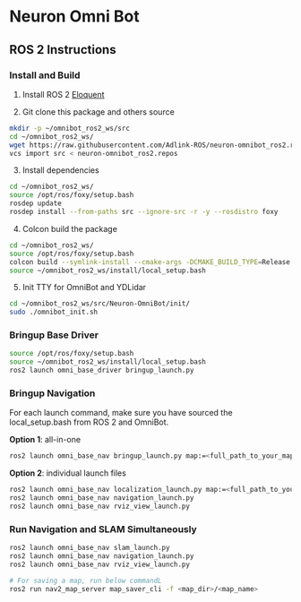 # Neuron Omni Bot

## ROS 2 Instructions

### Install and Build

1. Install ROS 2 [Eloquent](https://index.ros.org/doc/ros2/Installation/Eloquent/)

2. Git clone this package and others source

```sh
mkdir -p ~/omnibot_ros2_ws/src
cd ~/omnibot_ros2_ws/
wget https://raw.githubusercontent.com/Adlink-ROS/neuron-omnibot_ros2.repos/foxy-devel/neuron-omnibot_ros2.repos
vcs import src < neuron-omnibot_ros2.repos
```

3. Install dependencies

```sh
cd ~/omnibot_ros2_ws/
source /opt/ros/foxy/setup.bash
rosdep update
rosdep install --from-paths src --ignore-src -r -y --rosdistro foxy
```

4. Colcon build the package

```sh
cd ~/omnibot_ros2_ws/
source /opt/ros/foxy/setup.bash
colcon build --symlink-install --cmake-args -DCMAKE_BUILD_TYPE=Release
source ~/omnibot_ros2_ws/install/local_setup.bash
```

5. Init TTY for OmniBot and YDLidar

```sh
cd ~/omnibot_ros2_ws/src/Neuron-OmniBot/init/
sudo ./omnibot_init.sh
```

### Bringup Base Driver
```sh
source /opt/ros/foxy/setup.bash
source ~/omnibot_ros2_ws/install/local_setup.bash
ros2 launch omni_base_driver bringup_launch.py
```

### Bringup Navigation

For each launch command, make sure you have sourced the local_setup.bash from ROS 2 and OmniBot.

**Option 1**: all-in-one
```sh
ros2 launch omni_base_nav bringup_launch.py map:=<full_path_to_your_map_name.yaml> open_rviz:=true
```

**Option 2**: individual launch files
```sh
ros2 launch omni_base_nav localization_launch.py map:=<full_path_to_your_map_name.yaml>
ros2 launch omni_base_nav navigation_launch.py
ros2 launch omni_base_nav rviz_view_launch.py
```

### Run Navigation and SLAM Simultaneously
```sh
ros2 launch omni_base_nav slam_launch.py
ros2 launch omni_base_nav navigation_launch.py
ros2 launch omni_base_nav rviz_view_launch.py

# For saving a map, run below commandL
ros2 run nav2_map_server map_saver_cli -f <map_dir>/<map_name>
```


